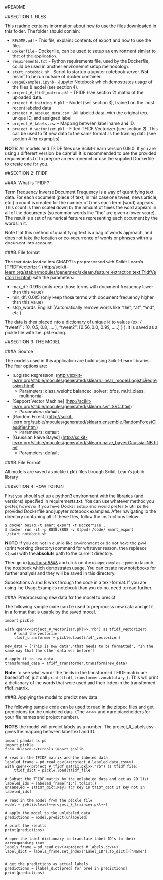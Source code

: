 #README

##SECTION 1: FILES

This readme contains information about how to use the files downloaded in this folder. The folder should contain:

*  ```README.pdf``` – This file, explains contents of export and how to use the files.
*  ```Dockerfile``` – Dockerfile, can be used to setup an environment similar to that of the application.
*  ```requirements.txt``` - Python requirements file, used by the Dockerfile, could be used in another environemnt setup methodology.
*  ```start_notebook.sh``` - Script to startup a jupyter notebook server. **Not** meant to be run outside of docker container.
*  ```UsageExamples.ipynb``` - Jupyter Notebook which demostrates usage of the files & model (see section 4).
*  ```project_#_tfidf_matrix.pkl``` – TFIDF (see section 2) matrix of the uploaded data.
*  ```project_#_training_#.pkl``` – Model (see section 3), trained on the most recent labeled data
*  ```project_#_labeled_data.csv``` – All labeled data, with the original text, unique ID, and assigned label.
* ```project_#_labels.csv``` – Mapping between label name and ID.
* ```project_#_vectorizer.pkl``` – Fitted TFIDF Vectorizer (see section 2). This can be used to fit new data to the same format as the training data (see section 4 for examples)

**NOTE:** All models and TFIDF files use Scikit-Learn version 0.19.0. If you are using a different version, be careful! It is recommended to use the provided requirements.txt to prepare an environemnt or use the supplied Dockerfile to create one for you.

##SECTION 2: TFIDF

###A.  What is TFIDF?

Term Frequency Inverse Document Frequency is a way of quantifying text data. For each document (piece of text, in this case one tweet, news article, etc.) a count is created for the number of times each term (word) appears. This count is then scaled down by the amount of times the word appears in all of the documents (so common words like “the” are given a lower score). The result is a set of numerical features representing each document by the words in it.

Note that this method of quantifying text is a bag of words approach, and does not take the location or co-occurrence of words or phrases within a document into account.

###B.  File format

The text data loaded into SMART is preprocessed with Scikit-Learn’s [TFIDFVectorizer] (http://scikit-learn.org/stable/modules/generated/sklearn.feature_extraction.text.TfidfVectorizer.html) with the parameters:

* max_df: 0.995 (only keep those terms with document frequency lower than this value)
* min_df: 0.005 (only keep those terms with document frequency higher than this value)
* stop_words: English (Automatically remove words like “the”, “at”, “and”, etc.)

The data is then placed into a dictionary of unique id to values (ex: { “tweet1” : [0, 0.5, 0.8, …. ], “tweet2”: [0.56, 0.0, 0.99, …..] } ). It is saved as a pickle file with the .pkl ending.

##SECTION 3: THE MODEL

###A. Source

The models used in this application are build using Scikit-Learn libraries. The four options are:

* [Logistic Regression] (<http://scikit-learn.org/stable/modules/generated/sklearn.linear_model.LogisticRegression.html>)
   *  Parameters: class_weight: balanced, solver: lbfgs, multi_class: multinomial
* [Support Vector Machine] (<http://scikit-learn.org/stable/modules/generated/sklearn.svm.SVC.html>)
   *  Parameters: default
* [Random Forest] (<http://scikit-learn.org/stable/modules/generated/sklearn.ensemble.RandomForestClassifier.html>)
   *  Parameters: default
* [Gaussian Naïve Bayes] (<http://scikit-learn.org/stable/modules/generated/sklearn.naive_bayes.GaussianNB.html>)
   *  Parameters: default

###B. File Format

All models are saved as pickle (.pkl) files through Scikit-Learn’s joblib library.

##SECTION 4: HOW TO RUN

First you should set up a python3 environment with the libraries (and versions) specified in requirements.txt.  You can use whatever method you prefer, however if you have Docker setup and would prefer to utilize the provided Dockerfile and jupyter notebook examples. After navigating to the directory containing all of these files, follow the instructions below:

```
$ docker build -t smart_export -f Dockerfile .
$ docker run -it -p 8888:8888 -v $(pwd):/code/ smart_export ./start_notebook.sh
```

**NOTE:** If you are not in a unix-like environment or do not have the pwd (print working directory) command for whatever reason, then repleace `$(pwd)` with the **absolute** path to the current directory.

Then go to [localhost:8888](localhost:8888) and click on the `UsageExamples.ipynb` to launch the notebook which demostrates usage. You can create new notebooks for further analysis and they will be saved in this directory.

Subsections A and B walk through the code in a text-format.  If you are using the UsageExamples notebook than you do not need to read further.

###A. Preprocessing new data for the model to predict

The following sample code can be used to preprocess new data and get it in a format that is usable by the saved model.

```
import pickle

with open(<<project_#_vectorizer.pkl>>,"rb") as tfidf_vectorizer:
    # load the vectorizer
    tfidf_transformer = pickle.load(tfidf_vectorizer)

new_data = ["This is new data","that needs to be formatted", "In the same way that the other data was before"]

# apply it to new data
transformed_data = tfidf_transformer.transform(new_data)
```

**Note:** to see what words the fields in the transformed TFIDF matrix are based off of, just call ```print(tfidf_transformer.vocablulary_)```. This will print a dictionary of the words that were used and their index in the transformed tfidf_matrix.

###B. Applying the model to predict new data

The following sample code can be used to read in the zipped files and get predictions for the unlabeled data. (The ```<<>>>``` and ```#``` are placeholders for your file names and project number).

**NOTE:** the model will predict labels as a number. The project\_\#_labels.csv gives the mapping between label text and ID.

```
import pandas as pd
import pickle
from sklearn.externals import joblib

# read in the TFIDF matrix and the labeled data
labeled_frame = pd.read_csv(<<project_#_labeled_data.csv>>)
with open(<<project_#_tfidf_matrix.pkl>>,"rb") as tfidf_file:
    tfidf_dict = pickle.load(tfidf_file)

# Subset the TFIDF matrix by the unlabeled data and get as 2D list
labeled_ids = labeled_frame["ID"].tolist()
unlabeled = [tfidf_dict[key] for key in tfidf_dict if key not in labeled_ids]

# read in the model from the pickle file
model = joblib.load(<<project_#_training.pkl>>)

# apply the model to the unlabeled data
predictions = model.predict(unlabeled)

# print the results
print(predictions)

# open the label dictionary to translate label ID's to their corrosponding text
labels_frame = pd.read_csv(<<project_#_labels.csv>>)
label_dict = labels_frame.set_index("Label_ID").to_dict()["Name"]


# get the predictions as actual labels
predictions = [label_dict[pred] for pred in predictions]
print(predictions)
```
